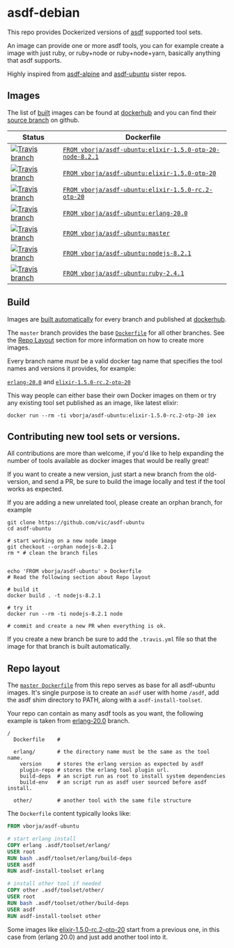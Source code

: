 # asdf-debian

This repo provides Dockerized versions of [asdf] supported tool sets.

An image can provide one or more asdf tools, you can for example create a image
with just ruby, or ruby+node or ruby+node+yarn, basically anything
that asdf supports.

Highly inspired from [asdf-alpine](https://github.com/vic/asdf-alpine) and [asdf-ubuntu](https://github.com/vic/asdf-ubuntu) sister repos.

## Images

The list of [built][builds] images can be found at [dockerhub] and you can find their [source branch][branches] on github.




[_]: #begin-table

| Status | Dockerfile |
|--------|------------|
| [![Travis branch](https://img.shields.io/travis/vic/asdf-ubuntu/elixir-1.5.0-otp-20-node-8.2.1.svg)](https://travis-ci.org/vic/asdf-ubuntu/branches#elixir-1.5.0-otp-20-node-8.2.1)| [`FROM vborja/asdf-ubuntu:elixir-1.5.0-otp-20-node-8.2.1`](https://github.com/vic/asdf-ubuntu/blob/elixir-1.5.0-otp-20-node-8.2.1/Dockerfile) |
| [![Travis branch](https://img.shields.io/travis/vic/asdf-ubuntu/elixir-1.5.0-otp-20.svg)](https://travis-ci.org/vic/asdf-ubuntu/branches#elixir-1.5.0-otp-20)| [`FROM vborja/asdf-ubuntu:elixir-1.5.0-otp-20`](https://github.com/vic/asdf-ubuntu/blob/elixir-1.5.0-otp-20/Dockerfile) |
| [![Travis branch](https://img.shields.io/travis/vic/asdf-ubuntu/elixir-1.5.0-rc.2-otp-20.svg)](https://travis-ci.org/vic/asdf-ubuntu/branches#elixir-1.5.0-rc.2-otp-20)| [`FROM vborja/asdf-ubuntu:elixir-1.5.0-rc.2-otp-20`](https://github.com/vic/asdf-ubuntu/blob/elixir-1.5.0-rc.2-otp-20/Dockerfile) |
| [![Travis branch](https://img.shields.io/travis/vic/asdf-ubuntu/erlang-20.0.svg)](https://travis-ci.org/vic/asdf-ubuntu/branches#erlang-20.0)| [`FROM vborja/asdf-ubuntu:erlang-20.0`](https://github.com/vic/asdf-ubuntu/blob/erlang-20.0/Dockerfile) |
| [![Travis branch](https://img.shields.io/travis/vic/asdf-ubuntu/master.svg)](https://travis-ci.org/vic/asdf-ubuntu/branches#master)| [`FROM vborja/asdf-ubuntu:master`](https://github.com/vic/asdf-ubuntu/blob/master/Dockerfile) |
| [![Travis branch](https://img.shields.io/travis/vic/asdf-ubuntu/nodejs-8.2.1.svg)](https://travis-ci.org/vic/asdf-ubuntu/branches#nodejs-8.2.1)| [`FROM vborja/asdf-ubuntu:nodejs-8.2.1`](https://github.com/vic/asdf-ubuntu/blob/nodejs-8.2.1/Dockerfile) |
| [![Travis branch](https://img.shields.io/travis/vic/asdf-ubuntu/ruby-2.4.1.svg)](https://travis-ci.org/vic/asdf-ubuntu/branches#ruby-2.4.1)| [`FROM vborja/asdf-ubuntu:ruby-2.4.1`](https://github.com/vic/asdf-ubuntu/blob/ruby-2.4.1/Dockerfile) |

[_]: #end-table



## Build

Images are [built automatically][builds] for every branch and published at [dockerhub].

The `master` branch provides the base [`Dockerfile`][master] for all other branches.
See the [Repo Layout](#repo-layout) section for more information on how to create more
images.

Every branch name *must* be a valid docker tag name that specifies the tool names and
versions it provides, for example:

[`erlang-20.0`][erlang-20.0] and [`elixir-1.5.0-rc.2-otp-20`][elixir-1.5.0-rc.2-otp-20]

This way people can either base their own Docker images on them or try any existing
tool set published as an image, like latest elixir:

```
docker run --rm -ti vborja/asdf-ubuntu:elixir-1.5.0-rc.2-otp-20 iex
```

## Contributing new tool sets or versions.

All contributions are more than welcome, if you'd like to help expanding the number of tools available
as docker images that would be really great!

If you want to create a new version, just start a new branch from the old-version, and send a PR, be sure to
build the image locally and test if the tool works as expected.

If you are adding a new unrelated tool, please create an orphan branch, for example

```shell
git clone https://github.com/vic/asdf-ubuntu
cd asdf-ubuntu

# start working on a new node image
git checkout --orphan nodejs-8.2.1
rm * # clean the branch files


echo 'FROM vborja/asdf-ubuntu' > Dockerfile
# Read the following section about Repo layout

# build it
docker build . -t nodejs-8.2.1

# try it
docker run --rm -ti nodejs-8.2.1 node

# commit and create a new PR when everything is ok.
```

If you create a new branch be sure to add the `.travis.yml` file so that the image
for that branch is built automatically.

## Repo layout

The [`master Dockerfile`][master] from this repo serves as base for all asdf-ubuntu
images. It's single purpose is to create an `asdf` user with home `/asdf`, add the
asdf shim directory to PATH, along with a `asdf-install-toolset`.

Your repo can contain as many asdf tools as you want, the following example is
taken from [erlang-20.0] branch.

```
/
  Dockerfile    #

  erlang/       # the directory name must be the same as the tool name.
    version     # stores the erlang version as expected by asdf
    plugin-repo # stores the erlang tool plugin url.
    build-deps  # an script run as root to install system dependencies
    build-env   # an script run as asdf user sourced before asdf install.

  other/        # another tool with the same file structure
```

The `Dockerfile` content typically looks like:

```Dockerfile
FROM vborja/asdf-ubuntu

# start erlang install
COPY erlang .asdf/toolset/erlang/
USER root
RUN bash .asdf/toolset/erlang/build-deps
USER asdf
RUN asdf-install-toolset erlang

# install other tool if needed
COPY other .asdf/toolset/other/
USER root
RUN bash .asdf/toolset/other/build-deps
USER asdf
RUN asdf-install-toolset other
```

Some images like [elixir-1.5.0-rc.2-otp-20] start from a previous one,
in this case from (erlang 20.0) and just add another tool into it.

[elixir-1.5.0-rc.2-otp-20]: https://github.com/vic/asdf-ubuntu/tree/elixir-1.5.0-rc.2-otp-20
[erlang-20.0]: https://github.com/vic/asdf-ubuntu/tree/erlang-20.0
[master]: https://github.com/vic/asdf-ubuntu/blob/master/Dockerfile
[dockerhub]: https://hub.docker.com/r/vborja/asdf-ubuntu/tags/
[asdf]: https://github.com/asdf-vm/asdf
[builds]: https://travis-ci.org/vic/asdf-ubuntu/builds
[multi]: https://docs.docker.com/engine/userguide/eng-image/multistage-build/
[branches]: https://github.com/vic/asdf-ubuntu/branches
